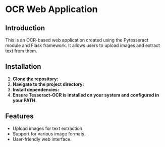# OCR Web Application

## Introduction
This is an OCR-based web application created using the Pytesseract module and Flask framework. It allows users to upload images and extract text from them.

## Installation
1. **Clone the repository:**
2. **Navigate to the project directory:**
3. **Install dependencies:**
4. **Ensure Tesseract-OCR is installed on your system and configured in your PATH.**

## Features
- Upload images for text extraction.
- Support for various image formats.
- User-friendly web interface.
